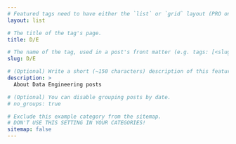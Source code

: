 ```yaml
---
# Featured tags need to have either the `list` or `grid` layout (PRO only).
layout: list

# The title of the tag's page.
title: D/E

# The name of the tag, used in a post's front matter (e.g. tags: [<slug>]).
slug: D/E

# (Optional) Write a short (~150 characters) description of this featured tag.
description: >
  About Data Engineering posts

# (Optional) You can disable grouping posts by date.
# no_groups: true

# Exclude this example category from the sitemap.
# DON'T USE THIS SETTING IN YOUR CATEGORIES!
sitemap: false
---
```


